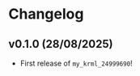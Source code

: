 # Changelog

<!--next-version-placeholder-->

## v0.1.0 (28/08/2025)

- First release of `my_krml_24999690`!